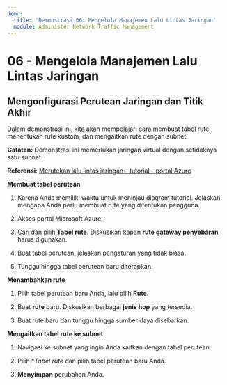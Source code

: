 ```yaml
---
demo:
  title: 'Demonstrasi 06: Mengelola Manajemen Lalu Lintas Jaringan'
  module: Administer Network Traffic Management
---
```



# 06 - Mengelola Manajemen Lalu Lintas Jaringan

## Mengonfigurasi Perutean Jaringan dan Titik Akhir

Dalam demonstrasi ini, kita akan mempelajari cara membuat tabel rute, menentukan rute kustom, dan mengaitkan rute dengan subnet.

**Catatan:** Demonstrasi ini memerlukan jaringan virtual dengan setidaknya satu subnet.

**Referensi**: [Merutekan lalu lintas jaringan - tutorial - portal Azure](https://learn.microsoft.com/azure/virtual-network/tutorial-create-route-table-portal#create-a-route-table)

**Membuat tabel perutean**

1. Karena Anda memiliki waktu untuk meninjau diagram tutorial. Jelaskan mengapa Anda perlu membuat rute yang ditentukan pengguna. 

1. Akses portal Microsoft Azure.

1. Cari dan pilih **Tabel rute**. Diskusikan kapan **rute gateway penyebaran** harus digunakan. 

1. Buat tabel perutean, jelaskan pengaturan yang tidak biasa. 

1. Tunggu hingga tabel perutean baru diterapkan.

**Menambahkan rute**

1.  Pilih tabel perutean baru Anda, lalu pilih **Rute**.

1.  Buat **rute** baru. Diskusikan berbagai **jenis hop** yang tersedia. 

1.  Buat rute baru dan tunggu hingga sumber daya disebarkan.
 
**Mengaitkan tabel rute ke subnet**

1.  Navigasi ke subnet yang ingin Anda kaitkan dengan tabel perutean.

1.  Pilih **Tabel rute* dan pilih tabel perutean baru Anda. 

1.  **Menyimpan** perubahan Anda.


